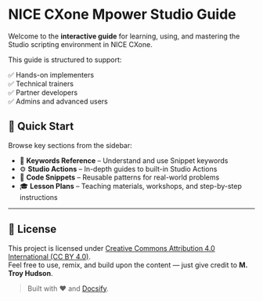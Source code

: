 # NICE CXone Mpower Studio Guide

Welcome to the **interactive guide** for learning, using, and mastering the Studio scripting environment in NICE CXone.

This guide is structured to support:

✅ Hands-on implementers  
✅ Technical trainers  
✅ Partner developers  
✅ Admins and advanced users  

## 🚀 Quick Start

Browse key sections from the sidebar:

- 📘 **Keywords Reference** – Understand and use Snippet keywords
- ⚙️ **Studio Actions** – In-depth guides to built-in Studio Actions
- 🧰 **Code Snippets** – Reusable patterns for real-world problems
- 🎓 **Lesson Plans** – Teaching materials, workshops, and step-by-step instructions

---

## 📜 License

This project is licensed under [Creative Commons Attribution 4.0 International (CC BY 4.0)](https://creativecommons.org/licenses/by/4.0/).  
Feel free to use, remix, and build upon the content — just give credit to **M. Troy Hudson**.

> Built with ❤️ and [Docsify](https://docsify.js.org).

